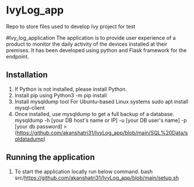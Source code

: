 # IvyLog_app
Repo to store files used to develop Ivy project for test

#Ivy_log_application
The application is to provide user experience of a product to monitor the daily activity of the devices installed at their premises. It has been developed using python and Flask framework for the endpoint.

## Installation
1.	If Python is not installed, please install Python.
2.	Install pip using 
    Python3 -m pip install
3.	Install mysqldump tool
    For Ubuntu-based Linux systems
    sudo apt install mysql-client
4.  Once installed, use mysqldump to get a full backup of a database.
    mysqldump -h [your DB host's name or IP] -u [your DB user's name] -p [your db password] > (https://github.com/akanshatri31/IvyLog_app/blob/main/SQL%20Data/sqldatadump)

## Running the application
1.	To start the application locally run below command.
bash src/https://github.com/akanshatri31/IvyLog_app/blob/main/setup.sh



